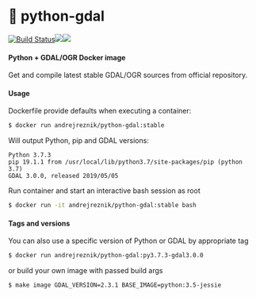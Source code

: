 # :whale: python-gdal
[![Build Status](https://travis-ci.org/andrejreznik/docker-python-gdal.svg?branch=master)](https://travis-ci.org/andrejreznik/docker-python-gdal)![](https://images.microbadger.com/badges/image/andrejreznik/python-gdal.svg)![](https://img.shields.io/docker/pulls/andrejreznik/python-gdal.svg)

#### Python + GDAL/OGR Docker image

Get and compile latest stable GDAL/OGR sources from official repository.

#### Usage

Dockerfile provide defaults when executing a container: 

```bash
$ docker run andrejreznik/python-gdal:stable
```

Will output Python, pip and GDAL versions:

```console
Python 3.7.3
pip 19.1.1 from /usr/local/lib/python3.7/site-packages/pip (python 3.7)
GDAL 3.0.0, released 2019/05/05
```

Run container and start an interactive bash session as root 

```bash
$ docker run -it andrejreznik/python-gdal:stable bash
```

#### Tags and versions

You can also use a specific version of Python or GDAL by appropriate tag

```bash
$ docker run andrejreznik/python-gdal:py3.7.3-gdal3.0.0
```

or build your own image with passed build args

```bash 
$ make image GDAL_VERSION=2.3.1 BASE_IMAGE=python:3.5-jessie
```
